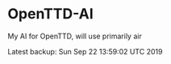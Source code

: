 # OpenTTD-AI
My AI for OpenTTD, will use primarily air

Latest backup: Sun Sep 22 13:59:02 UTC 2019
